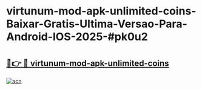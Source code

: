 # virtunum-mod-apk-unlimited-coins-Baixar-Gratis-Ultima-Versao-Para-Android-IOS-2025-#pk0u2

# <h2><a href="https://ainizakaria.my?title=virtunum-mod-apk-unlimited-coins&ref=24M">🔗👉 🔴 virtunum-mod-apk-unlimited-coins</a></h2>

[![acn](https://github.com/user-attachments/assets/0f9c940e-d8b0-45ae-aac7-cd30a18b3e1c)](https://ainizakaria.my?title=virtunum-mod-apk-unlimited-coins&ref=24M)

